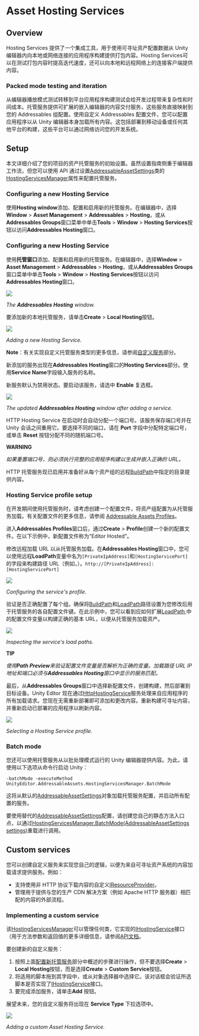 

# Asset Hosting Services

## Overview

Hosting Services 提供了一个集成工具，用于使用可寻址资产配置数据从 Unity 编辑器内向本地或网络连接的应用程序构建提供打包内容。Hosting Services可以在测试打包内容时提高迭代速度，还可以向本地和远程网络上的连接客户端提供内容。

### Packed mode testing and iteration

从编辑器播放模式测试转移到平台应用程序构建测试会给开发过程带来复杂性和时间成本。托管服务提供可扩展的嵌入编辑器的内容交付服务，这些服务直接映射到您的 Addressables 组配置。使用自定义 Addressables 配置文件，您可以配置应用程序以从 Unity 编辑器本身加载所有内容。这包括部署到移动设备或任何其他平台的构建，这些平台可以通过网络访问您的开发系统。

## Setup

本文详细介绍了您的项目的资产托管服务的初始设置。虽然设置指南侧重于编辑器工作流，但您可以使用 API 通过设置[AddressableAssetSettings](https://docs.unity3d.com/Packages/com.unity.addressables@1.19/api/UnityEditor.AddressableAssets.Settings.AddressableAssetSettings.html)类的[HostingServicesManager](https://docs.unity3d.com/Packages/com.unity.addressables@1.19/api/UnityEditor.AddressableAssets.HostingServices.HostingServicesManager.html)属性来配置托管服务。

### Configuring a new Hosting Service

使用**Hosting window**添加、配置和启用新的托管服务。在编辑器中，选择**Window** > **Asset Management** > **Addressables** > **Hosting**，或从**Addressables Groups**窗口菜单中单击**Tools** > **Window** > **Hosting Services**按钮以访问**Addressables Hosting**窗口。

### Configuring a new Hosting Service

使用**托管窗口**添加、配置和启用新的托管服务。在编辑器中，选择**Window** > **Asset Management** > **Addressables** > **Hosting**，或从**Addressables Groups**窗口菜单中单击**Tools** > **Window** > **Hosting Services**按钮以访问**Addressables Hosting**窗口。

![](HostingServicesWindow_1.png)

*The **Addressables Hosting** window.*

要添加新的本地托管服务，请单击**Create** > **Local Hosting**按钮。

![](HostingServicesAddService_1.png)

*Adding a new Hosting Service.*

**Note**：有关实现自定义托管服务类型的更多信息，请参阅[自定义服务](https://docs.unity3d.com/Packages/com.unity.addressables@1.19/manual/AddressableAssetsHostingServices.html#custom-services)部分。

新添加的服务出现在**Addressables Hosting**窗口的**Hosting Services**部分。使用**Service Name**字段输入服务的名称。

新服务默认为禁用状态。要启动该服务，请选中 **Enable** 复选框。

![](HostingServicesWindow_2.png)

*The updated **Addressables Hosting** window after adding a service.*

HTTP Hosting Service 在启动时会自动分配一个端口号。该服务保存端口号并在 Unity 会话之间重用它。要选择不同的端口，请在 **Port** 字段中分配特定端口号，或单击 **Reset** 按钮分配不同的随机端口号。

**WARNING**

*如果重置端口号，则必须执行完整的应用程序构建以生成并嵌入正确的 URL。*

HTTP 托管服务现已启用并准备好从每个资产组的远程[BuildPath](https://docs.unity3d.com/Packages/com.unity.addressables@1.19/api/UnityEditor.AddressableAssets.Settings.GroupSchemas.BundledAssetGroupSchema.BuildPath.html#UnityEditor_AddressableAssets_Settings_GroupSchemas_BundledAssetGroupSchema_BuildPath)中指定的目录提供内容。

### Hosting Service profile setup

在开发期间使用托管服务时，请考虑创建一个配置文件，将资产组配置为从托管服务加载。有关配置文件的更多信息，请参阅 [Addressable Assets Profiles](https://docs.unity3d.com/Packages/com.unity.addressables@1.19/manual/AddressableAssetsProfiles.html)。

进入**Addressables Profiles**窗口后，通过**Create** > **Profile**创建一个新的配置文件。在以下示例中，新配置文件称为“Editor Hosted”。

修改远程加载 URL 以从托管服务加载。在**Addressables Hosting**窗口中，您可以使用远程**LoadPath**变量中名为`[PrivateIpAddress]`和`[HostingServicePort]`的字段来构建路径 URL（例如，）。`http://[PrivateIpAddress]:[HostingServicePort]`

![](HostingServicesProfiles_2.png)

*Configuring the service's profile.*

验证是否正确配置了每个组。确保将[BuildPath](https://docs.unity3d.com/Packages/com.unity.addressables@1.19/api/UnityEditor.AddressableAssets.Settings.GroupSchemas.BundledAssetGroupSchema.BuildPath.html#UnityEditor_AddressableAssets_Settings_GroupSchemas_BundledAssetGroupSchema_BuildPath)和[LoadPath](https://docs.unity3d.com/Packages/com.unity.addressables@1.19/api/UnityEditor.AddressableAssets.Settings.GroupSchemas.BundledAssetGroupSchema.LoadPath.html#UnityEditor_AddressableAssets_Settings_GroupSchemas_BundledAssetGroupSchema_LoadPath)路径设置为您修改后用于托管服务的各自配置文件键。在此示例中，您可以看到应如何扩展[LoadPath ](https://docs.unity3d.com/Packages/com.unity.addressables@1.19/api/UnityEditor.AddressableAssets.Settings.GroupSchemas.BundledAssetGroupSchema.LoadPath.html#UnityEditor_AddressableAssets_Settings_GroupSchemas_BundledAssetGroupSchema_LoadPath)中的配置文件变量以构建正确的基本 URL，以便从托管服务加载资产。

![](HostingServicesGroups_1.png)

*Inspecting the service's load paths.*

**TIP**

*使用**Path Preview**来验证配置文件变量是否解析为正确的变量。加载路径 URL IP 地址和端口必须与**Addressables Hosting**窗口中显示的服务匹配。*

最后，从**Addressables Groups**窗口中选择新配置文件，创建构建，然后部署到目标设备。Unity Editor 现在通过[HttpHostingService](https://docs.unity3d.com/Packages/com.unity.addressables@1.19/api/UnityEditor.AddressableAssets.HostingServices.HttpHostingService.html)服务处理来自应用程序的所有加载请求。您现在无需重新部署即可添加和更改内容。重新构建可寻址内容，并重新启动已部署的应用程序以刷新内容。

![](HostingServicesProfiles_3.png)

*Selecting a Hosting Service profile.*

### Batch mode

您还可以使用托管服务从以批处理模式运行的 Unity 编辑器提供内容。为此，请使用以下选项从命令行启动 Unity：

```
-batchMode -executeMethod UnityEditor.AddressableAssets.HostingServicesManager.BatchMode
```

这将从默认的[AddressableAssetSettings](https://docs.unity3d.com/Packages/com.unity.addressables@1.19/api/UnityEditor.AddressableAssets.Settings.AddressableAssetSettings.html)对象加载托管服务配置，并启动所有配置的服务。

要使用替代的[AddressableAssetSettings](https://docs.unity3d.com/Packages/com.unity.addressables@1.19/api/UnityEditor.AddressableAssets.Settings.AddressableAssetSettings.html)配置，请创建您自己的静态方法入口点，以通过[HostingServicesManager.BatchMode(AddressableAssetSettings settings)](https://docs.unity3d.com/Packages/com.unity.addressables@1.19/api/UnityEditor.AddressableAssets.HostingServices.HostingServicesManager.BatchMode.html#UnityEditor_AddressableAssets_HostingServices_HostingServicesManager_BatchMode_UnityEditor_AddressableAssets_Settings_AddressableAssetSettings_)重载进行调用。

## Custom services

您可以创建自定义服务来实现您自己的逻辑，以便为来自可寻址资产系统的内容加载请求提供服务。例如：

- 支持使用非 HTTP 协议下载内容的自定义[IResourceProvider](https://docs.unity3d.com/Packages/com.unity.addressables@1.19/api/UnityEngine.ResourceManagement.ResourceProviders.IResourceProvider.html)。
- 管理用于提供与您的生产 CDN 解决方案（例如 Apache HTTP 服务器）相匹配的内容的外部流程。

### Implementing a custom service

该[HostingServicesManager](https://docs.unity3d.com/Packages/com.unity.addressables@1.19/api/UnityEditor.AddressableAssets.HostingServices.HostingServicesManager.html)可以管理任何类，它实现的[IHostingService](https://docs.unity3d.com/Packages/com.unity.addressables@1.19/api/UnityEditor.AddressableAssets.HostingServices.IHostingService.html)接口（用于方法参数和返回值的更多详细信息，请参阅[API文档](https://docs.unity3d.com/Packages/com.unity.addressables@1.19/api/UnityEditor.AddressableAssets.HostingServices.IHostingService.html)。

要创建新的自定义服务：

1. 按照上面[配置新托管服务](https://docs.unity3d.com/Packages/com.unity.addressables@1.19/manual/AddressableAssetsHostingServices.html#configuring-a-new-hosting-service)部分中概述的步骤进行操作，但不要选择**Create** > **Local Hosting**按钮，而是选择**Create** > **Custom Service**按钮。
2. 将适用的脚本拖到其字段中，或从对象选择器中选择它。该对话框会验证所选脚本是否实现了[IHostingService](https://docs.unity3d.com/Packages/com.unity.addressables@1.19/api/UnityEditor.AddressableAssets.HostingServices.IHostingService.html)接口。
3. 要完成添加服务，请单击**Add** 按钮。

展望未来，您的自定义服务将出现在 **Service Type** 下拉选项中。

![](HostingServicesAddService_2.png)

*Adding a custom Asset Hosting Service.*
